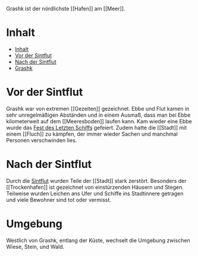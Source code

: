 Grashk ist der nördlichste [[Hafen]] am [[Meer]].
# Inhalt
- [Inhalt](./Grashk.md#Inhalt)
- [Vor der Sintflut](./Grashk.md#Vor%20der%20Sintflut)
- [Nach der Sintflut](./Grashk.md#Nach%20der%20Sintflut)
- [Grashk](./Grashk.md#Umgebung)
# Vor der Sintflut
Grashk war von extremen [[Gezeiten]] gezeichnet. Ebbe und Flut kamen in sehr unregelmäßigen Abständen und in einem Ausmaß, dass man bei Ebbe kilometerweit auf dem [[Meeresboden]] laufen kann. Kam wieder eine Ebbe wurde das [Fest des Letzten Schiffs](../Events/Fest%20des%20Letzten%20Schiffs.md) gefeiert.
Zudem hatte die [[Stadt]] mit einem [[Fluch]] zu kämpfen, der immer wieder Sachen und manchmal Personen verschwinden lies.
# Nach der Sintflut
Durch die [Sintflut](../Events/die%20Sintflut.md) wurden Teile der [[Stadt]] stark zerstört. Besonders der [[Trockenhafen]] ist gezeichnet von einstürzenden Häusern und Stegen. Teilweise wurden Leichen ans Ufer und Schiffe ins Stadtinnere getragen und viele Bewohner sind tot oder vermisst.
# Umgebung
Westlich von Grashk, entlang der Küste, wechselt die Umgebung zwischen Wiese, Stein, und Wald.